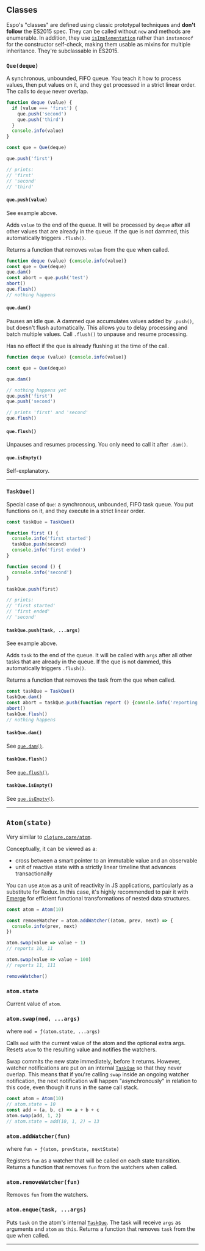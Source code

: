 ## Classes

Espo's "classes" are defined using classic prototypal techniques and **don't
follow** the ES2015 spec. They can be called without `new` and methods are
enumerable. In addition, they use
[`isImplementation`](#-isimplementation-iface-value-)
rather than `instanceof` for the constructor self-check, making them
usable as mixins for multiple inheritance. They're subclassable in ES2015.

### `Que(deque)`

A synchronous, unbounded, FIFO queue. You teach it how to process values, then
put values on it, and they get processed in a strict linear order. The calls
to `deque` never overlap.

```js
function deque (value) {
  if (value === 'first') {
    que.push('second')
    que.push('third')
  }
  console.info(value)
}

const que = Que(deque)

que.push('first')

// prints:
// 'first'
// 'second'
// 'third'
```

#### `que.push(value)`

See example above.

Adds `value` to the end of the queue. It will be processed by `deque` after all
other values that are already in the queue. If the que is not dammed, this
automatically triggers `.flush()`.

Returns a function that removes `value` from the que when called.

```js
function deque (value) {console.info(value)}
const que = Que(deque)
que.dam()
const abort = que.push('test')
abort()
que.flush()
// nothing happens
```

#### `que.dam()`

Pauses an idle que. A dammed que accumulates values added by `.push()`, but
doesn't flush automatically. This allows you to delay processing and batch
multiple values. Call `.flush()` to unpause and resume processing.

Has no effect if the que is already flushing at the time of the call.

```js
function deque (value) {console.info(value)}

const que = Que(deque)

que.dam()

// nothing happens yet
que.push('first')
que.push('second')

// prints 'first' and 'second'
que.flush()
```

#### `que.flush()`

Unpauses and resumes processing. You only need to call it after `.dam()`.

#### `que.isEmpty()`

Self-explanatory.

----

### `TaskQue()`

Special case of `Que`: a synchronous, unbounded, FIFO task queue. You put
functions on it, and they execute in a strict linear order.

```js
const taskQue = TaskQue()

function first () {
  console.info('first started')
  taskQue.push(second)
  console.info('first ended')
}

function second () {
  console.info('second')
}

taskQue.push(first)

// prints:
// 'first started'
// 'first ended'
// 'second'
```

#### `taskQue.push(task, ...args)`

See example above.

Adds `task` to the end of the queue. It will be called with `args` after all
other tasks that are already in the queue. If the que is not dammed, this
automatically triggers `.flush()`.

Returns a function that removes the task from the que when called.

```js
const taskQue = TaskQue()
taskQue.dam()
const abort = taskQue.push(function report () {console.info('reporting')})
abort()
taskQue.flush()
// nothing happens
```

#### `taskQue.dam()`

See [`que.dam()`](#-que-dam-).

#### `taskQue.flush()`

See [`que.flush()`](#-que-flush-).

#### `taskQue.isEmpty()`

See [`que.isEmpty()`](#-que-isempty-).

----

## `Atom(state)`

Very similar to
<a href="https://clojuredocs.org/clojure.core/atom" target="_blank">`clojure.core/atom`</a>.

Conceptually, it can be viewed as a:

  * cross between a smart pointer to an immutable value and an observable
  * unit of reactive state with a strictly linear timeline that advances transactionally

You can use `Atom` as a unit of reactivity in JS applications, particularly as
a substitute for Redux. In this case, it's highly recommended to pair it with
<a href="https://github.com/Mitranim/emerge" target="_blank">Emerge</a> for
efficient functional transformations of nested data structures.

```js
const atom = Atom(10)

const removeWatcher = atom.addWatcher((atom, prev, next) => {
  console.info(prev, next)
})

atom.swap(value => value + 1)
// reports 10, 11

atom.swap(value => value + 100)
// reports 11, 111

removeWatcher()
```

### `atom.state`

Current value of `atom`.

### `atom.swap(mod, ...args)`

where `mod = ƒ(atom.state, ...args)`

Calls `mod` with the current value of the atom and the optional extra args.
Resets `atom` to the resulting value and notifies the watchers.

Swap commits the new state immediately, before it returns. However, watcher
notifications are put on an internal [`TaskQue`](#-taskque-) so that they never
overlap. This means that if you're calling `swap` inside an ongoing watcher
notification, the next notification will happen "asynchronously" in relation to
this code, even though it runs in the same call stack.

```js
const atom = Atom(10)
// atom.state = 10
const add = (a, b, c) => a + b + c
atom.swap(add, 1, 2)
// atom.state = add(10, 1, 2) = 13
```

### `atom.addWatcher(fun)`

where `fun = ƒ(atom, prevState, nextState)`

Registers `fun` as a watcher that will be called on each state transition.
Returns a function that removes `fun` from the watchers when called.

### `atom.removeWatcher(fun)`

Removes `fun` from the watchers.

### `atom.enque(task, ...args)`

Puts `task` on the atom's internal [`TaskQue`](#-taskque-). The task will
receive `args` as arguments and `atom` as `this`. Returns a function that
removes `task` from the que when called.

----
